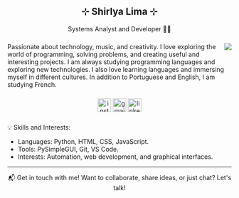<h2 align="center">⊹ Shirlya Lima ⊹</h2>

<p align="center">Systems Analyst and Developer 👩‍💻</p> 

###
<a href="https://imgbb.com/"><img src="https://i.ibb.co/VVM5bDD/img-git.png"  align="right"></a>


Passionate about technology, music, and creativity. I love exploring the world of programming, solving problems, and creating useful and interesting projects.
I am always studying programming languages ​​and exploring new technologies.
I also love learning languages ​​and immersing myself in different cultures. In addition to Portuguese and English, I am studying French.

###
<div align="center">
  <a href="https://www.instagram.com/shirlya.lima/"><img src="https://img.shields.io/static/v1?message=Instagram&logo=instagram&label=&color=E4405F&logoColor=white&labelColor=&style=for-the-badge" height="30" alt="instagram logo"></a>
  <a href="mailto:shirlyalima.dev@gmail.com"><img src="https://img.shields.io/static/v1?message=Gmail&logo=gmail&label=&color=D14836&logoColor=white&labelColor=&style=for-the-badge" height="30" alt="gmail logo"></a>
  <a href="https://www.linkedin.com/in/shirlya"><img src="https://img.shields.io/static/v1?message=LinkedIn&logo=linkedin&label=&color=0077B5&logoColor=white&labelColor=&style=for-the-badge" height="30" alt="linkedin logo"></a>
</div>

###
💡 Skills and Interests:
* Languages: Python, HTML, CSS, JavaScript.
* Tools: PySimpleGUI, Git, VS Code.
* Interests: Automation, web development, and graphical interfaces.

---
<div align="center">
📬 Get in touch with me!
Want to collaborate, share ideas, or just chat? Let's talk!
</div>
